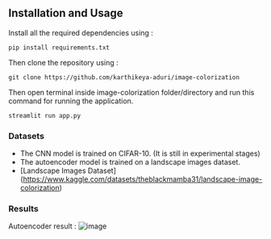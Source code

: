 ## Installation and Usage
Install all the required dependencies using :
```python3
pip install requirements.txt
```

Then clone the repository using :
```git
git clone https://github.com/karthikeya-aduri/image-colorization
```

Then open terminal inside image-colorization folder/directory and run this command for running the application.
```python3
streamlit run app.py
```

### Datasets
- The CNN model is trained on CIFAR-10. (It is still in experimental stages)
- The autoencoder model is trained on a landscape images dataset.
- [Landscape Images Dataset] (https://www.kaggle.com/datasets/theblackmamba31/landscape-image-colorization)

### Results
Autoencoder result :
![image](./result-1.png)
